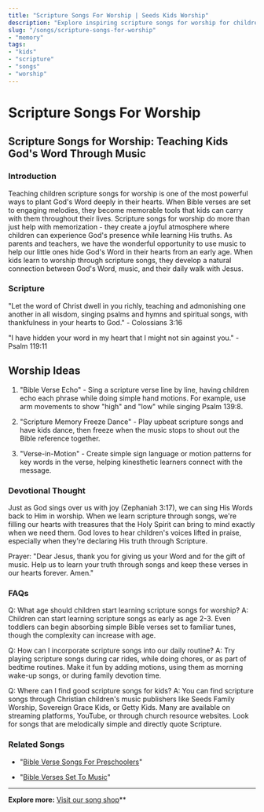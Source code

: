 ```yaml
---
title: "Scripture Songs For Worship | Seeds Kids Worship"
description: "Explore inspiring scripture songs for worship for children's worship and faith development. Biblical music resources for families and ministry."
slug: "/songs/scripture-songs-for-worship"
- "memory"
tags:
- "kids"
- "scripture"
- "songs"
- "worship"
---
```


# Scripture Songs For Worship

## Scripture Songs for Worship: Teaching Kids God's Word Through Music

### Introduction
Teaching children scripture songs for worship is one of the most powerful ways to plant God's Word deeply in their hearts. When Bible verses are set to engaging melodies, they become memorable tools that kids can carry with them throughout their lives. Scripture songs for worship do more than just help with memorization - they create a joyful atmosphere where children can experience God's presence while learning His truths. As parents and teachers, we have the wonderful opportunity to use music to help our little ones hide God's Word in their hearts from an early age. When kids learn to worship through scripture songs, they develop a natural connection between God's Word, music, and their daily walk with Jesus.

### Scripture
"Let the word of Christ dwell in you richly, teaching and admonishing one another in all wisdom, singing psalms and hymns and spiritual songs, with thankfulness in your hearts to God." - Colossians 3:16

"I have hidden your word in my heart that I might not sin against you." - Psalm 119:11

## Worship Ideas
1. "Bible Verse Echo" - Sing a scripture verse line by line, having children echo each phrase while doing simple hand motions. For example, use arm movements to show "high" and "low" while singing Psalm 139:8.

2. "Scripture Memory Freeze Dance" - Play upbeat scripture songs and have kids dance, then freeze when the music stops to shout out the Bible reference together.

3. "Verse-in-Motion" - Create simple sign language or motion patterns for key words in the verse, helping kinesthetic learners connect with the message.

### Devotional Thought
Just as God sings over us with joy (Zephaniah 3:17), we can sing His Words back to Him in worship. When we learn scripture through songs, we're filling our hearts with treasures that the Holy Spirit can bring to mind exactly when we need them. God loves to hear children's voices lifted in praise, especially when they're declaring His truth through Scripture.

Prayer: "Dear Jesus, thank you for giving us your Word and for the gift of music. Help us to learn your truth through songs and keep these verses in our hearts forever. Amen."

### FAQs
Q: What age should children start learning scripture songs for worship?
A: Children can start learning scripture songs as early as age 2-3. Even toddlers can begin absorbing simple Bible verses set to familiar tunes, though the complexity can increase with age.

Q: How can I incorporate scripture songs into our daily routine?
A: Try playing scripture songs during car rides, while doing chores, or as part of bedtime routines. Make it fun by adding motions, using them as morning wake-up songs, or during family devotion time.

Q: Where can I find good scripture songs for kids?
A: You can find scripture songs through Christian children's music publishers like Seeds Family Worship, Sovereign Grace Kids, or Getty Kids. Many are available on streaming platforms, YouTube, or through church resource websites. Look for songs that are melodically simple and directly quote Scripture.

### Related Songs

- "[Bible Verse Songs For Preschoolers](/songs/bible-verse-songs-for-preschoolers/)"

- "[Bible Verses Set To Music](/songs/bible-verses-set-to-music/)"

---

**Explore more:** [Visit our song shop](https://seedskidsworship.com/shop)**

<!-- Schema Markup -->
<script type="application/ld+json">
{
  "@context": "https://schema.org",
  "@type": "MusicRecording",
  "name": "Scripture Songs For Worship",
  "byArtist": {
    "@type": "MusicGroup",
    "name": "Seeds Kids Worship"
  },
  "isFamilyFriendly": true,
  "url": "https://seedskidsworship.com/songs/scripture-songs-for-worship/"
}
</script>